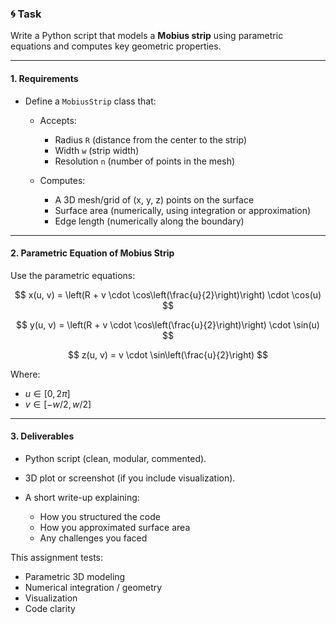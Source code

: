 ### 🌀 **Task**

Write a Python script that models a **Mobius strip** using parametric equations and computes key geometric properties.

---

#### **1. Requirements**

* Define a `MobiusStrip` class that:

  * Accepts:

    * Radius `R` (distance from the center to the strip)
    * Width `w` (strip width)
    * Resolution `n` (number of points in the mesh)
  * Computes:

    * A 3D mesh/grid of (x, y, z) points on the surface
    * Surface area (numerically, using integration or approximation)
    * Edge length (numerically along the boundary)

---

#### **2. Parametric Equation of Mobius Strip**

Use the parametric equations:

$$
x(u, v) = \left(R + v \cdot \cos\left(\frac{u}{2}\right)\right) \cdot \cos(u)
$$

$$
y(u, v) = \left(R + v \cdot \cos\left(\frac{u}{2}\right)\right) \cdot \sin(u)
$$

$$
z(u, v) = v \cdot \sin\left(\frac{u}{2}\right)
$$

Where:

* $u \in [0, 2\pi]$
* $v \in [-w/2, w/2]$

---

#### **3. Deliverables**

* Python script (clean, modular, commented).
* 3D plot or screenshot (if you include visualization).
* A short write-up explaining:

  * How you structured the code
  * How you approximated surface area
  * Any challenges you faced


This assignment tests:

* Parametric 3D modeling
* Numerical integration / geometry
* Visualization
* Code clarity
